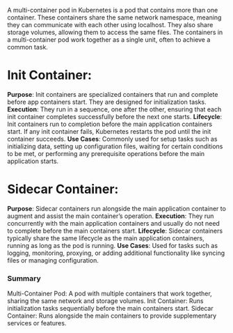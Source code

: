 A multi-container pod in Kubernetes is a pod that contains more than one container. These containers share the same network namespace, meaning they can communicate with each other using localhost. They also share storage volumes, allowing them to access the same files. The containers in a multi-container pod work together as a single unit, often to achieve a common task.

# Init Container:

**Purpose**: Init containers are specialized containers that run and complete before app containers start. They are designed for initialization tasks.
**Execution**: They run in a sequence, one after the other, ensuring that each init container completes successfully before the next one starts.
**Lifecycle**: Init containers run to completion before the main application containers start. If any init container fails, Kubernetes restarts the pod until the init container succeeds.
**Use Cases**: Commonly used for setup tasks such as initializing data, setting up configuration files, waiting for certain conditions to be met, or performing any prerequisite operations before the main application starts.

# Sidecar Container:

**Purpose**: Sidecar containers run alongside the main application container to augment and assist the main container’s operation.
**Execution**: They run concurrently with the main application containers and usually do not need to complete before the main containers start.
**Lifecycle**: Sidecar containers typically share the same lifecycle as the main application containers, running as long as the pod is running.
**Use Cases**: Used for tasks such as logging, monitoring, proxying, or adding additional functionality like syncing files or managing configuration.

### Summary
Multi-Container Pod: A pod with multiple containers that work together, sharing the same network and storage volumes.
Init Container: Runs initialization tasks sequentially before the main containers start.
Sidecar Container: Runs alongside the main containers to provide supplementary services or features.

